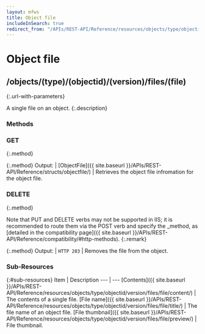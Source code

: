 ```yaml
---
layout: mfws
title: Object file
includeInSearch: true
redirect_from: "/APIs/REST-API/Reference/resources/objects/type/objectid/version/files/file.html"
---
```


# Object file

## /objects/(type)/(objectid)/(version)/files/(file)
{:.url-with-parameters}

A single file on an object. 
{:.description}

### Methods

### GET
{:.method}

{:.method}
Output: | [ObjectFile]({{ site.baseurl }}/APIs/REST-API/Reference/structs/objectfile/)
| Retrieves the object file infromation for the object file. 

### DELETE
{:.method}

Note that PUT and DELETE verbs may not be supported in IIS; it is recommended to route them via the POST verb and specify the _method, as [detailed in the compatibility page]({{ site.baseurl }}/APIs/REST-API/Reference/compatibility/#http-methods).
{:.remark}

{:.method}
Output: | `HTTP 203`
| Removes the file from the object. 

### Sub-Resources

{:#sub-resources}
Item | Description
--- | ---
[Contents]({{ site.baseurl }}/APIs/REST-API/Reference/resources/objects/type/objectid/version/files/file/content/) | The contents of a single file. 
[File name]({{ site.baseurl }}/APIs/REST-API/Reference/resources/objects/type/objectid/version/files/file/title/) | The file name of an object file. 
[File thumbnail]({{ site.baseurl }}/APIs/REST-API/Reference/resources/objects/type/objectid/version/files/file/preview/) | File thumbnail. 